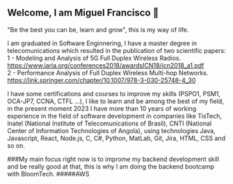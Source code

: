 ## Welcome, I am Miguel Francisco 👋
"Be the best you can be, learn and grow", this is my way of life.

I am graduated in Software Enginnering, I have a master degree in telecomunications which resulted in the publication of two scientific papers:<br>
1 - Modeling and Analysis of 5G Full Duplex Wireless Radios. https://www.iaria.org/conferences2018/awardsICN18/icn2018_a1.pdf <br>
2 - Performance Analysis of Full Duplex Wireless Multi-hop Networks. https://link.springer.com/chapter/10.1007/978-3-030-25748-4_30

I have some certifications and courses to improve my skills (PSPO1, PSM1, OCA-JP7, CCNA, CTFL ...), I like to learn and be among the best of my field, in the present moment 2023 I have more than 10 years of working experience in the field of software development in companies like TisTech, Inatel (National Institute of Telecomunications of Brasil), CNTI (National Center of Information Technologies of Angola), using technologies Java, Javascript, React, Node.js, C, C#, Python, MatLab, Git, Jira, HTML, CSS and so on.

###My main focus right now is to improme my backend development skill and be really good at that, this is why I am doing the backend bootcamp with BloomTech.
#####AWS
<!--
**miguelsaf/miguelsaf** is a ✨ _special_ ✨ repository because its `README.md` (this file) appears on your GitHub profile.

Here are some ideas to get you started:

- 🔭 I’m currently working on ...
- 🌱 I’m currently learning ...
- 👯 I’m looking to collaborate on ...
- 🤔 I’m looking for help with ...
- 💬 Ask me about ...
- 📫 How to reach me: ...
- 😄 Pronouns: ...
- ⚡ Fun fact: ...
-->
